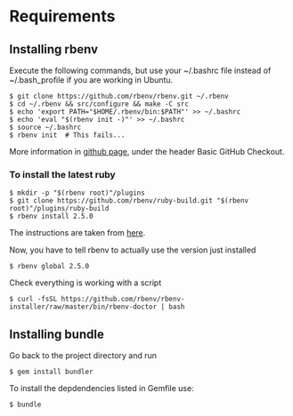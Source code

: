 # Requirements

## Installing rbenv

Execute the following commands, but use your ~/.bashrc file instead of ~/.bash_profile if you are working in Ubuntu.

```
$ git clone https://github.com/rbenv/rbenv.git ~/.rbenv
$ cd ~/.rbenv && src/configure && make -C src
$ echo 'export PATH="$HOME/.rbenv/bin:$PATH"' >> ~/.bashrc
$ echo 'eval "$(rbenv init -)"' >> ~/.bashrc
$ source ~/.bashrc
$ rbenv init  # This fails...
```

More information in [github page](https://github.com/rbenv/rbenv), under the header Basic GitHub Checkout.

### To install the latest ruby

```
$ mkdir -p "$(rbenv root)"/plugins
$ git clone https://github.com/rbenv/ruby-build.git "$(rbenv root)"/plugins/ruby-build
$ rbenv install 2.5.0
```

The instructions are taken from [here](https://github.com/rbenv/ruby-build#readme).

Now, you have to tell rbenv to actually use the version just installed

`$ rbenv global 2.5.0`

Check everything is working with a script

`$ curl -fsSL https://github.com/rbenv/rbenv-installer/raw/master/bin/rbenv-doctor | bash`

## Installing bundle

Go back to the project directory and run

`$ gem install bundler`

To install the depdendencies listed in Gemfile use:

`$ bundle`